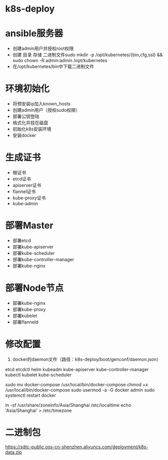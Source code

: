 # k8s-deploy
# ansible服务器
  - 创建admin用户并授权root权限
  - 创建 目录 存储 二进制文件sudo mkdir -p /opt/kubernetes/{bin,cfg,ssl} && sudo chown -R admin:admin /opt/kubernetes
  - 在/opt/kubernetes/bin中下载二进制文件
# 环境初始化
  - 将预安装ip加入known_hosts
  - 创建admin用户（授权sudo权限）
  - 部署公钥登陆
  - 格式化并挂在磁盘
  - 初始化k8s安装环境
  - 安装docker
# 生成证书
  - 根证书
  - etcd证书
  - apiserver证书
  - flannel证书
  - kube-proxy证书
  - kube-admin

# 部署Master
  - 部署etcd
  - 部署kube-apiserver
  - 部署kube-scheduler
  - 部署kube-controller-manager
  - 部署kube-nginx
# 部署Node节点
  - 部署kube-nginx
  - 部署kube-proxy
  - 部署kubelet
  - 部署flanneld


# 修改配置
  1. docker的daemon文件（路径：k8s-deploy/boot/genconf/daemon.json）


etcd
etcdctl
helm
kubeadm
kube-apiserver
kube-controller-manager
kubectl
kubelet
kube-scheduler

sudo mv docker-compose /usr/local/bin/docker-compose
chmod +x /usr/local/bin/docker-compose
sudo usermod -a -G docker admin
sudo systemctl restart docker

ln -sf /usr/share/zoneinfo/Asia/Shanghai /etc/localtime
echo 'Asia/Shanghai' > /etc/timezone

# 二进制包
https://sdtc-public.oss-cn-shenzhen.aliyuncs.com/deployment/k8s-data.zip